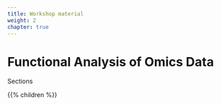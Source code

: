 ```yaml
---
title: Workshop material
weight: 2
chapter: true
---
```


# Functional Analysis of Omics Data

Sections

{{% children  %}}